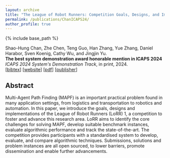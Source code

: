 ```yaml
---
layout: archive
title: "The League of Robot Runners: Competition Goals, Designs, and Implementation"
permalink: /publications/ChanICAPS24/
author_profile: true
---
```


{% include base_path %}

Shao-Hung Chan, Zhe Chen, Teng Guo, Han Zhang, Yue Zhang, Daniel Harabor, Sven Koenig, Cathy Wu, and Jingjin Yu.  
**The best system demonstration award honorable mention in ICAPS 2024**  
<i>ICAPS 2024 System's Demonstration Track</i>, in print, 2024.  
[<a href="javascript:void(0)" onclick="(function(target, id) { if ($('#' + id).css('display') == 'block') { $('#' + id).hide('fast'); $(target).text('bibtex') } else { $('#' + id).show('fast'); $(target).text('bibtex▲') } })(this, 'bibtex-ChanICAPS24');">bibtex</a>]
[[website](https://www.leagueofrobotrunners.org/)]
[[pdf](https://shchan13.github.io/files/ChanICAPS24.pdf)]
[[publisher](https://openreview.net/forum?id=mPmCnEHTvJ)]
<div id="bibtex-ChanICAPS24" style="display:none">
<pre>@inproceedings{ChanICAPS24,
  author    = {Shao-Hung Chan and Zhe Chen and Teng Guo and Han Zhang and Yue Zhang and Daniel Harabor and Sven Koenig and Cathy Wu and Jingjin Yu},
  title     = {The League of Robot Runners: Competition Goals, Designs, and Implementation},
  booktitle = {ICAPS 2024 System's Demonstration track},
  year      = {2024}
}
</pre></div>

## Abstract

Multi-Agent Path Finding (MAPF) is an important practical problem found in many application settings, from logistics and transportation to robotics and automation. In this paper, we introduce the goals, designs and implementations of the League of Robot Runners (LoRR) 1, a competition to foster and advance this research area. LoRR aims to identify the core challenges for solving MAPF, develop suitable benchmark instances, evaluate algorithmic performance and track the state-of-the-art. The competition provides participants with a standardised system to develop, evaluate, and compare algorithmic techniques. Submissions, solutions and problem instances are all open sourced, to lower barriers, promote dissemination and enable further advancements.
